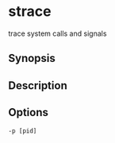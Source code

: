 # strace

trace system calls and signals

## Synopsis


## Description

## Options

```
-p [pid]
```
